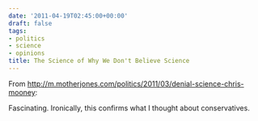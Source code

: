 ```yaml
---
date: '2011-04-19T02:45:00+00:00'
draft: false
tags:
- politics
- science
- opinions
title: The Science of Why We Don't Believe Science
---
```


From http://m.motherjones.com/politics/2011/03/denial-science-chris-mooney:

Fascinating. Ironically, this confirms what I thought about conservatives.
